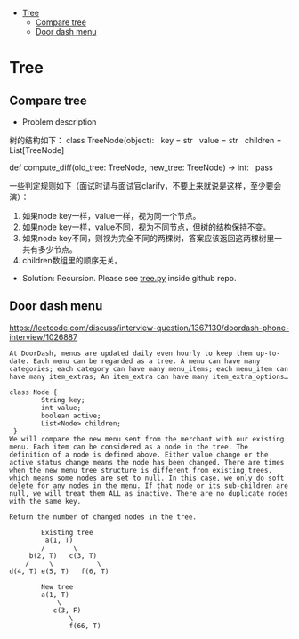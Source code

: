 

- [Tree](#tree)
  - [Compare tree](#compare-tree)
  - [Door dash menu](#door-dash-menu)

# Tree
## Compare tree

* Problem description

树的结构如下：
class TreeNode(object):
  key = str
  value = str
  children = List[TreeNode]

def compute_diff(old_tree: TreeNode, new_tree: TreeNode) -> int:
  pass

一些判定规则如下（面试时请与面试官clarify，不要上来就说是这样，至少要会演）：
1. 如果node key一样，value一样，视为同一个节点。
2. 如果node key一样，value不同，视为不同节点，但树的结构保持不变。
3. 如果node key不同，则视为完全不同的两棵树，答案应该返回这两棵树里一共有多少节点。
4. children数组里的顺序无关。

* Solution: Recursion. Please see [tree.py](./tree.py) inside github repo. 

## Door dash menu
https://leetcode.com/discuss/interview-question/1367130/doordash-phone-interview/1026887

```
At DoorDash, menus are updated daily even hourly to keep them up-to-date. Each menu can be regarded as a tree. A menu can have many categories; each category can have many menu_items; each menu_item can have many item_extras; An item_extra can have many item_extra_options…

class Node {
        String key;
        int value;
        boolean active;
        List<Node> children;
 }
We will compare the new menu sent from the merchant with our existing menu. Each item can be considered as a node in the tree. The definition of a node is defined above. Either value change or the active status change means the node has been changed. There are times when the new menu tree structure is different from existing trees, which means some nodes are set to null. In this case, we only do soft delete for any nodes in the menu. If that node or its sub-children are null, we will treat them ALL as inactive. There are no duplicate nodes with the same key.

Return the number of changed nodes in the tree.

        Existing tree                                        
         a(1, T)                                                
        /       \                                                          
     b(2, T)   c(3, T)                                               
    /     \           \                                                        
d(4, T) e(5, T)   f(6, T)                                               

        New tree 
        a(1, T)
            \
           c(3, F)
               \
               f(66, T)
```
